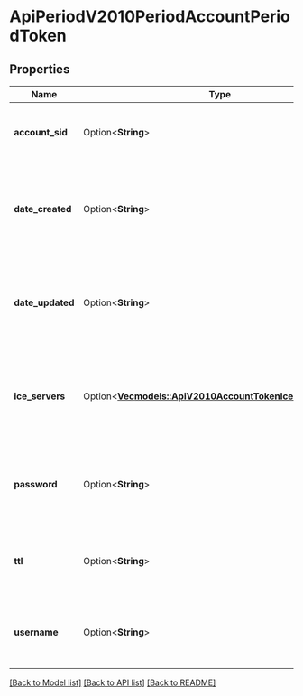# ApiPeriodV2010PeriodAccountPeriodToken

## Properties

Name | Type | Description | Notes
------------ | ------------- | ------------- | -------------
**account_sid** | Option<**String**> | The SID of the [Account](https://www.twilio.com/docs/iam/api/account) that created the Token resource. | [optional]
**date_created** | Option<**String**> | The date and time in GMT that the resource was created specified in [RFC 2822](https://www.ietf.org/rfc/rfc2822.txt) format. | [optional]
**date_updated** | Option<**String**> | The date and time in GMT that the resource was last updated specified in [RFC 2822](https://www.ietf.org/rfc/rfc2822.txt) format. | [optional]
**ice_servers** | Option<[**Vec<models::ApiV2010AccountTokenIceServersInner>**](api_v2010_account_token_ice_servers_inner.md)> | An array representing the ephemeral credentials and the STUN and TURN server URIs. | [optional]
**password** | Option<**String**> | The temporary password that the username will use when authenticating with Twilio. | [optional]
**ttl** | Option<**String**> | The duration in seconds for which the username and password are valid. | [optional]
**username** | Option<**String**> | The temporary username that uniquely identifies a Token. | [optional]

[[Back to Model list]](../README.md#documentation-for-models) [[Back to API list]](../README.md#documentation-for-api-endpoints) [[Back to README]](../README.md)


